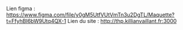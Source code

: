 Lien figma : https://www.figma.com/file/y0gM5UtfVUtVmTn3u2DgTL/Maquette?t=FfyhBI6bW9Utq4QX-1
Lien du site : http://thp.killianvaillant.fr:3000
